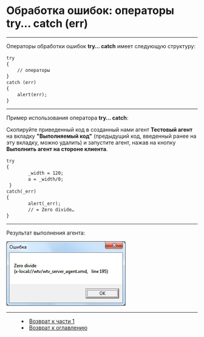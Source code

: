 # Обработка ошибок: операторы try… catch (err)
***

Операторы обработки ошибок **try… catch** имеет следующую структуру:

    try
    {
        // операторы 
    }
    catch (err) 
    { 
        alert(err);
    }




---

Пример использования оператора **try… catch**:

Скопируйте приведенный код в созданный нами агент **Тестовый агент** на вкладку **"Выполняемый код"** (предыдущий код, введенный ранее на эту вкладку, можно удалить) и запустите агент, нажав на кнопку **Выполнить агент на стороне клиента**.

    try
    {
            _width = 120;
            a = _width/0;	
     }
    catch(_err) 
    {
            alert(_err);
            // = Zero divide…
    }



---

Результат выполнения агента:

![](try01.png)

 


***
<dd><li> <a href="1_language.md"> Возврат к части 1</a></dd>
<dd><li> <a href="README.md"> Возврат к оглавлению</a></dd>

